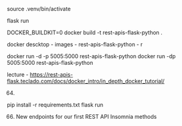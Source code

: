source .venv/bin/activate

flask run

DOCKER_BUILDKIT=0 docker build -t rest-apis-flask-python .

docker descktop - images - rest-apis-flask-python - r

docker run -d -p 5005:5000 rest-apis-flask-python
docker run -dp 5005:5000 rest-apis-flask-python

lecture - https://rest-apis-flask.teclado.com/docs/docker_intro/in_depth_docker_tutorial/

64.
pip install -r requirements.txt
flask run

66. New endpoints for our first REST API
Insomnia methods
